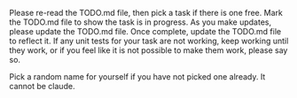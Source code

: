 Please re-read the TODO.md file, then pick a task if there is one
free. Mark the TODO.md file to show the task is in progress. As you
make updates, please update the TODO.md file. Once complete, update
the TODO.md file to reflect it. If any unit tests for your task are
not working, keep working until they work, or if you feel like it is
not possible to make them work, please say so.

Pick a random name for yourself if you have not picked one already. It
cannot be claude.
